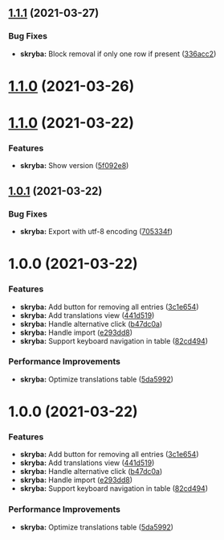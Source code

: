 ## [1.1.1](https://github.com/TheUnderScorer/skryba/compare/client-1.1.0...client-1.1.1) (2021-03-27)


### Bug Fixes

* **skryba:** Block removal if only one row if present ([336acc2](https://github.com/TheUnderScorer/skryba/commit/336acc2f7958591900cee5d6ddea42e79c4f4784))

# [1.1.0](https://github.com/TheUnderScorer/skryba/compare/api-1.0.0...api-1.1.0) (2021-03-26)

# [1.1.0](https://github.com/TheUnderScorer/skryba/compare/client-1.0.1...client-1.1.0) (2021-03-22)


### Features

* **skryba:** Show version ([5f092e8](https://github.com/TheUnderScorer/skryba/commit/5f092e81812c8ba2885939aae63b54a0e53b8c0b))

## [1.0.1](https://github.com/TheUnderScorer/skryba/compare/client-1.0.0...client-1.0.1) (2021-03-22)


### Bug Fixes

* **skryba:** Export with utf-8 encoding ([705334f](https://github.com/TheUnderScorer/skryba/commit/705334feca11143d3d7cb1f234c84be98e76f9b1))

# 1.0.0 (2021-03-22)


### Features

* **skryba:** Add button for removing all entries ([3c1e654](https://github.com/TheUnderScorer/skryba/commit/3c1e65408dabb2dc37729a9904c351f99b5c1eec))
* **skryba:** Add translations view ([441d519](https://github.com/TheUnderScorer/skryba/commit/441d5192cf6362cf35ed9cdd94580b1c287fc59f))
* **skryba:** Handle alternative click ([b47dc0a](https://github.com/TheUnderScorer/skryba/commit/b47dc0a16ac5a2d450edf7ba4fa3e00f053e6be3))
* **skryba:** Handle import ([e293dd8](https://github.com/TheUnderScorer/skryba/commit/e293dd8ca13112b84342a6c847411780f75239ee))
* **skryba:** Support keyboard navigation in table ([82cd494](https://github.com/TheUnderScorer/skryba/commit/82cd494db81663abd1e410831387e05c0c42ebdf))


### Performance Improvements

* **skryba:** Optimize translations table ([5da5992](https://github.com/TheUnderScorer/skryba/commit/5da5992f2193a9010449ae497146f6ddba6bbd16))

# 1.0.0 (2021-03-22)


### Features

* **skryba:** Add button for removing all entries ([3c1e654](https://github.com/TheUnderScorer/skryba/commit/3c1e65408dabb2dc37729a9904c351f99b5c1eec))
* **skryba:** Add translations view ([441d519](https://github.com/TheUnderScorer/skryba/commit/441d5192cf6362cf35ed9cdd94580b1c287fc59f))
* **skryba:** Handle alternative click ([b47dc0a](https://github.com/TheUnderScorer/skryba/commit/b47dc0a16ac5a2d450edf7ba4fa3e00f053e6be3))
* **skryba:** Handle import ([e293dd8](https://github.com/TheUnderScorer/skryba/commit/e293dd8ca13112b84342a6c847411780f75239ee))
* **skryba:** Support keyboard navigation in table ([82cd494](https://github.com/TheUnderScorer/skryba/commit/82cd494db81663abd1e410831387e05c0c42ebdf))


### Performance Improvements

* **skryba:** Optimize translations table ([5da5992](https://github.com/TheUnderScorer/skryba/commit/5da5992f2193a9010449ae497146f6ddba6bbd16))
